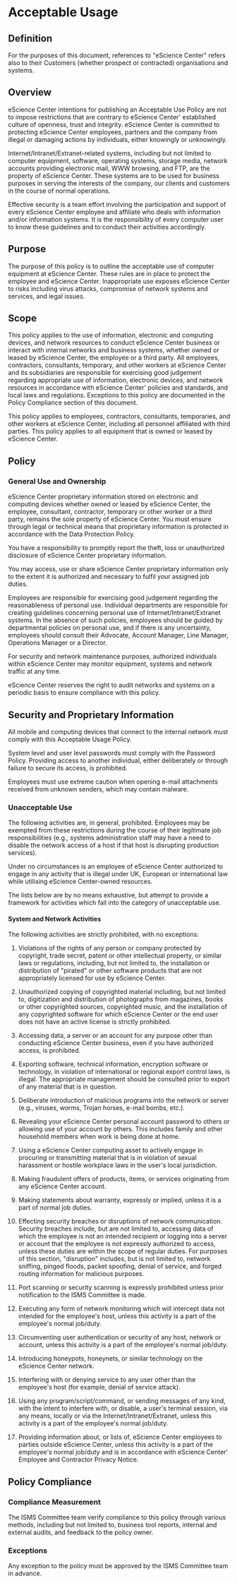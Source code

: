 # Acceptable Usage

## Definition

For the purposes of this document, references to "eScience Center" refers also to their Customers (whether prospect or contracted) organisations and systems.

## Overview

eScience Center intentions for publishing an Acceptable Use Policy are not to impose restrictions that are contrary to eScience Center' established culture of openness, trust and integrity. eScience Center is committed to protecting eScience Center employees, partners and the company from illegal or damaging actions by individuals, either knowingly or unknowingly.

Internet/Intranet/Extranet-related systems, including but not limited to computer equipment, software, operating systems, storage media, network accounts providing electronic mail, WWW browsing, and FTP, are the property of eScience Center. These systems are to be used for business purposes in serving the interests of the company, our clients and customers in the course of normal operations. 

Effective security is a team effort involving the participation and support of every eScience Center employee and affiliate who deals with information and/or information systems. It is the responsibility of every computer user to know these guidelines and to conduct their activities accordingly.

## Purpose

The purpose of this policy is to outline the acceptable use of computer equipment at eScience Center. These rules are in place to protect the employee and eScience Center. Inappropriate use exposes eScience Center to risks including virus attacks, compromise of network systems and services, and legal issues.

## Scope

This policy applies to the use of information, electronic and computing devices, and network resources to conduct eScience Center business or interact with internal networks and business systems, whether owned or leased by eScience Center, the employee or a third party. All employees, contractors, consultants, temporary, and other workers at eScience Center and its subsidiaries are responsible for exercising good judgement regarding appropriate use of information, electronic devices, and network resources in accordance with eScience Center' policies and standards, and local laws and regulations. Exceptions to this policy are documented in the Policy Compliance section of this document.

This policy applies to employees, contractors, consultants, temporaries, and other workers at eScience Center, including all personnel affiliated with third parties. This policy applies to all equipment that is owned or leased by eScience Center.

## Policy

### General Use and Ownership

eScience Center proprietary information stored on electronic and computing devices whether owned or leased by eScience Center, the employee, consultant, contractor, temporary or other worker or a third party, remains the sole property of eScience Center. You must ensure through legal or technical means that proprietary information is protected in accordance with the Data Protection Policy.

You have a responsibility to promptly report the theft, loss or unauthorized disclosure of eScience Center proprietary information.

You may access, use or share eScience Center proprietary information only to the extent it is authorized and necessary to fulfil your assigned job duties.

Employees are responsible for exercising good judgement regarding the reasonableness of personal use. Individual departments are responsible for creating guidelines concerning personal use of Internet/Intranet/Extranet systems. In the absence of such policies, employees should be guided by departmental policies on personal use, and if there is any uncertainty, employees should consult their Advocate, Account Manager, Line Manager, Operations Manager or a Director.

For security and network maintenance purposes, authorized individuals within eScience Center may monitor equipment, systems and network traffic at any time.

eScience Center reserves the right to audit networks and systems on a periodic basis to ensure compliance with this policy.

## Security and Proprietary Information

All mobile and computing devices that connect to the internal network must comply with this Acceptable Usage Policy.

System level and user level passwords must comply with the Password Policy. Providing access to another individual, either deliberately or through failure to secure its access, is prohibited.

Employees must use extreme caution when opening e-mail attachments received from unknown senders, which may contain malware.

### Unacceptable Use

The following activities are, in general, prohibited. Employees may be exempted from these restrictions during the course of their legitimate job responsibilities (e.g., systems administration staff may have a need to disable the network access of a host if that host is disrupting production services).

Under no circumstances is an employee of eScience Center authorized to engage in any activity that is illegal under UK, European or international law while utilising eScience Center-owned resources.

The lists below are by no means exhaustive, but attempt to provide a framework for activities which fall into the category of unacceptable use.

#### System and Network Activities

The following activities are strictly prohibited, with no exceptions:

1. Violations of the rights of any person or company protected by copyright, trade secret, patent or other intellectual property, or similar laws or regulations, including, but not limited to, the installation or distribution of "pirated" or other software products that are not appropriately licensed for use by eScience Center.

1. Unauthorized copying of copyrighted material including, but not limited to, digitization and distribution of photographs from magazines, books or other copyrighted sources, copyrighted music, and the installation of any copyrighted software for which eScience Center or the end user does not have an active license is strictly prohibited.

1. Accessing data, a server or an account for any purpose other than conducting eScience Center business, even if you have authorized access, is prohibited.

1. Exporting software, technical information, encryption software or technology, in violation of international or regional export control laws, is illegal. The appropriate management should be consulted prior to export of any material that is in question.

1. Deliberate introduction of malicious programs into the network or server (e.g., viruses, worms, Trojan horses, e-mail bombs, etc.).

1. Revealing your eScience Center personal account password to others or allowing use of your account by others. This includes family and other household members when work is being done at home.

1. Using a eScience Center computing asset to actively engage in procuring or transmitting material that is in violation of sexual harassment or hostile workplace laws in the user's local jurisdiction.

1. Making fraudulent offers of products, items, or services originating from any eScience Center account.

1. Making statements about warranty, expressly or implied, unless it is a part of normal job duties.

1. Effecting security breaches or disruptions of network communication. Security breaches include, but are not limited to, accessing data of which the employee is not an intended recipient or logging into a server or account that the employee is not expressly authorized to access, unless these duties are within the scope of regular duties. For purposes of this section, "disruption" includes, but is not limited to, network sniffing, pinged floods, packet spoofing, denial of service, and forged routing information for malicious purposes.

1. Port scanning or security scanning is expressly prohibited unless prior notification to the ISMS Committee is made.

1. Executing any form of network monitoring which will intercept data not intended for the employee's host, unless this activity is a part of the employee's normal job/duty.

1. Circumventing user authentication or security of any host, network or account,  unless this activity is a part of the employee's normal job/duty.

1. Introducing honeypots, honeynets, or similar technology on the eScience Center network.

1. Interfering with or denying service to any user other than the employee's host (for example, denial of service attack).

1. Using any program/script/command, or sending messages of any kind, with the intent to interfere with, or disable, a user's terminal session, via any means, locally or via the Internet/Intranet/Extranet, unless this activity is a part of the employee's normal job/duty.

1. Providing information about, or lists of, eScience Center employees to parties outside eScience Center, unless this activity is a part of the employee's normal job/duty and is in accordance with eScience Center' Employee and Contractor Privacy Notice.


## Policy Compliance

### Compliance Measurement

The ISMS Committee team  verify compliance to this policy through various methods, including but not limited to, business tool reports, internal and external audits, and feedback to the policy owner.

### Exceptions

Any exception to the policy must be approved by the ISMS Committee team in advance.





